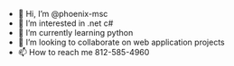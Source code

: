 - 👋 Hi, I’m @phoenix-msc
- 👀 I’m interested in .net c#
- 🌱 I’m currently learning python
- 💞️ I’m looking to collaborate on web application projects
- 📫 How to reach me 812-585-4960

<!---
phoenix-msc/phoenix-msc is a ✨ special ✨ repository because its `README.md` (this file) appears on your GitHub profile.
You can click the Preview link to take a look at your changes.
--->

